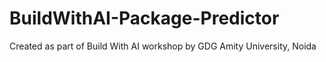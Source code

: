 # BuildWithAI-Package-Predictor
Created as part of Build With AI workshop by GDG Amity University, Noida
